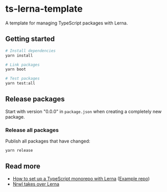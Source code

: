 # ts-lerna-template

A template for managing TypeScript packages with Lerna.

## Getting started

```bash
# Install dependencies
yarn install

# Link packages
yarn boot

# Test packages
yarn test:all
```

## Release packages

Start with version "0.0.0" in `package.json` when creating a completely new package.

### Release all packages

Publish all packages that have changed:

```bash
yarn release
```

## Read more

- [How to set up a TypeScript monorepo with Lerna](https://medium.com/@NiGhTTraX/how-to-set-up-a-typescript-monorepo-with-lerna-c6acda7d4559) ([Example repo](https://github.com/NiGhTTraX/ts-monorepo))
- [Nrwl takes over Lerna](https://blog.nrwl.io/lerna-used-to-walk-now-it-can-fly-eab7a0fe7700)
